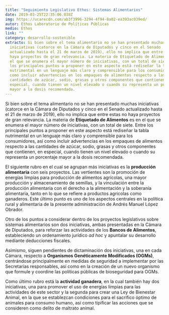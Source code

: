 ```yaml
---
title: "Seguimiento Legislativo Ethos: Sistemas Alimentarios"
date: 2019-03-25T22:35:06.038Z
img: https://ucarecdn.com/ab3f3996-3294-4f94-8a02-ea393ac039ed/
autor: Ethos Laboratorio de Políticas Públicas
medio: Ethos
link: ""
category: desarrollo-sostenible
extracto: Si bien sobre el tema alimentario no se han presentado muchas
  iniciativas (catorce en la Cámara de Diputados y cinco en el Senado
  actualizado hasta el 21 de marzo de 2019), ello no implica que entre estas no
  haya proyectos de gran relevancia. La materia de Etiquetado de Alimentos es en
  el que se enumera el mayor número de iniciativas, con un total de siete. Entre
  los principales puntos a proponer en este aspecto está rediseñar la tabla
  nutrimental en un lenguaje más claro y comprensible para los consumidores, así
  como incluir advertencias en los empaques de alimentos respecto a las
  cantidades de azúcar, sodio, grasas y otros componentes que contienen, en
  especial, cuando tienen un nivel elevado o cuando su representa un porcentaje
  mayor a la dosis recomendada.
---
```

Si bien sobre el tema alimentario no se han presentado muchas iniciativas (catorce en la Cámara de Diputados y cinco en el Senado actualizado hasta el 21 de marzo de 2019), ello no implica que entre estas no haya proyectos de gran relevancia. La materia de **Etiquetado de Alimentos** es en el que se enumera el mayor número de iniciativas, con un total de siete. Entre los principales puntos a proponer en este aspecto está rediseñar la tabla nutrimental en un lenguaje más claro y comprensible para los consumidores, así como incluir advertencias en los empaques de alimentos respecto a las cantidades de azúcar, sodio, grasas y otros componentes que contienen, en especial, cuando tienen un nivel elevado o cuando su representa un porcentaje mayor a la dosis recomendada.

El siguiente rubro en el cual se agrupan más iniciativas es la **producción alimentaria** con seis proyectos. Las vertientes son la promoción de energías limpias para producción de alimentos agrícolas, una mayor producción y almacenamiento de semillas, y la vinculación entre la producción alimentaria con el derecho a la alimentación y la soberanía alimentaria, tanto en lo que se refiere a productos agrícolas como ganaderos. Este último punto es uno de los aspectos centrales en la política rural y alimentaria de la presente administración de Andrés Manuel López Obrador.

Otro de los puntos a considerar dentro de los proyectos legislativos sobre sistemas alimentarios son dos iniciativas, ambas presentadas en la Cámara de Diputados, para reforzar las actividades de los **Bancos de Alimentos**, estableciendo un ordenamiento jurídico *ad hoc* y apuntalar su desarrollo mediante deducciones fiscales. 

Asimismo, siguen pendientes de dictaminación dos iniciativas, una en cada Cámara, respecto a **Organismos Genéticamente Modificados (OGMs)**, centrándose principalmente en medidas de seguridad a implementar por las Secretarías responsables, así como en la creación de un nuevo organismo que formule y coordine las políticas públicas de bioseguridad para OGMs.

Como último rubro está la **actividad ganadera**, en la cual también hay dos iniciativas, una para promover el uso de energías limpias para las actividades de este sector y la segunda para crear una Ley de Bienestar Animal, en la que se establezcan condiciones para el sacrifico óptimo de animales para consumo humano, así como tipificar las acciones que se consideren como delito de maltrato animal.
